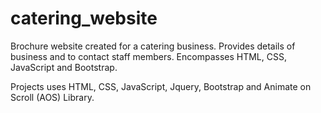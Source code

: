 # catering_website
Brochure website created for a catering business. Provides details of business and to contact staff members. Encompasses HTML, CSS, JavaScript and Bootstrap.

Projects uses HTML, CSS, JavaScript, Jquery, Bootstrap and Animate on Scroll (AOS) Library.
